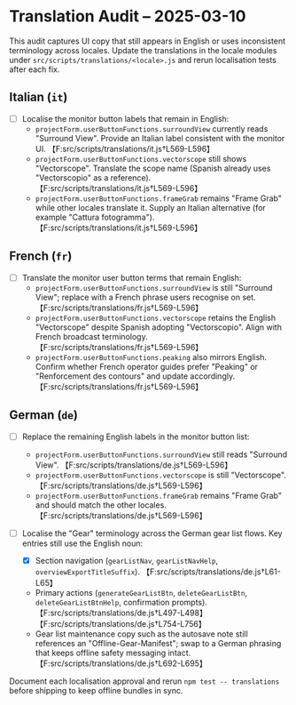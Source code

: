 # Translation Audit – 2025-03-10

This audit captures UI copy that still appears in English or uses inconsistent terminology across locales. Update the translations in the locale modules under `src/scripts/translations/<locale>.js` and rerun localisation tests after each fix.

## Italian (`it`)

- [ ] Localise the monitor button labels that remain in English:
  - `projectForm.userButtonFunctions.surroundView` currently reads "Surround View". Provide an Italian label consistent with the monitor UI. 【F:src/scripts/translations/it.js†L569-L596】
  - `projectForm.userButtonFunctions.vectorscope` still shows "Vectorscope". Translate the scope name (Spanish already uses "Vectorscopio" as a reference). 【F:src/scripts/translations/it.js†L569-L596】
  - `projectForm.userButtonFunctions.frameGrab` remains "Frame Grab" while other locales translate it. Supply an Italian alternative (for example "Cattura fotogramma"). 【F:src/scripts/translations/it.js†L569-L596】

## French (`fr`)

- [ ] Translate the monitor user button terms that remain English:
  - `projectForm.userButtonFunctions.surroundView` is still "Surround View"; replace with a French phrase users recognise on set. 【F:src/scripts/translations/fr.js†L569-L596】
  - `projectForm.userButtonFunctions.vectorscope` retains the English "Vectorscope" despite Spanish adopting "Vectorscopio". Align with French broadcast terminology. 【F:src/scripts/translations/fr.js†L569-L596】
  - `projectForm.userButtonFunctions.peaking` also mirrors English. Confirm whether French operator guides prefer "Peaking" or "Renforcement des contours" and update accordingly. 【F:src/scripts/translations/fr.js†L569-L596】

## German (`de`)

- [ ] Replace the remaining English labels in the monitor button list:
  - `projectForm.userButtonFunctions.surroundView` still reads "Surround View". 【F:src/scripts/translations/de.js†L569-L596】
  - `projectForm.userButtonFunctions.vectorscope` is still "Vectorscope". 【F:src/scripts/translations/de.js†L569-L596】
  - `projectForm.userButtonFunctions.frameGrab` remains "Frame Grab" and should match the other locales. 【F:src/scripts/translations/de.js†L569-L596】

- [ ] Localise the "Gear" terminology across the German gear list flows. Key entries still use the English noun:
  - [x] Section navigation (`gearListNav`, `gearListNavHelp`, `overviewExportTitleSuffix`). 【F:src/scripts/translations/de.js†L61-L65】
  - Primary actions (`generateGearListBtn`, `deleteGearListBtn`, `deleteGearListBtnHelp`, confirmation prompts). 【F:src/scripts/translations/de.js†L497-L498】【F:src/scripts/translations/de.js†L754-L756】
  - Gear list maintenance copy such as the autosave note still references an "Offline-Gear-Manifest"; swap to a German phrasing that keeps offline safety messaging intact. 【F:src/scripts/translations/de.js†L692-L695】

Document each localisation approval and rerun `npm test -- translations` before shipping to keep offline bundles in sync.
